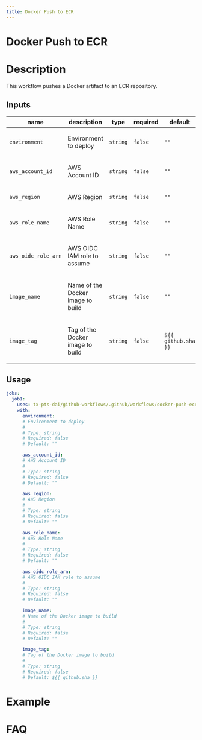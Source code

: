 ```yaml
---
title: Docker Push to ECR
---
```


<!-- action-docs-header source=".github/workflows/docker-push-ecr.yaml" -->
# Docker Push to ECR
<!-- action-docs-header source=".github/workflows/docker-push-ecr.yaml" -->

# Description

This workflow pushes a Docker artifact to an ECR repository.

<!-- action-docs-inputs source=".github/workflows/docker-push-ecr.yaml" -->
## Inputs

| name | description | type | required | default |
| --- | --- | --- | --- | --- |
| `environment` | <p>Environment to deploy</p> | `string` | `false` | `""` |
| `aws_account_id` | <p>AWS Account ID</p> | `string` | `false` | `""` |
| `aws_region` | <p>AWS Region</p> | `string` | `false` | `""` |
| `aws_role_name` | <p>AWS Role Name</p> | `string` | `false` | `""` |
| `aws_oidc_role_arn` | <p>AWS OIDC IAM role to assume</p> | `string` | `false` | `""` |
| `image_name` | <p>Name of the Docker image to build</p> | `string` | `false` | `""` |
| `image_tag` | <p>Tag of the Docker image to build</p> | `string` | `false` | `${{ github.sha }}` |
<!-- action-docs-inputs source=".github/workflows/docker-push-ecr.yaml" -->

<!-- action-docs-outputs source=".github/workflows/docker-push-ecr.yaml" -->

<!-- action-docs-outputs source=".github/workflows/docker-push-ecr.yaml" -->

<!-- action-docs-usage source=".github/workflows/docker-push-ecr.yaml" project="tx-pts-dai/github-workflows/.github/workflows/docker-push-ecr.yaml" version="v1" -->
## Usage

```yaml
jobs:
  job1:
    uses: tx-pts-dai/github-workflows/.github/workflows/docker-push-ecr.yaml@v1
    with:
      environment:
      # Environment to deploy
      #
      # Type: string
      # Required: false
      # Default: ""

      aws_account_id:
      # AWS Account ID
      #
      # Type: string
      # Required: false
      # Default: ""

      aws_region:
      # AWS Region
      #
      # Type: string
      # Required: false
      # Default: ""

      aws_role_name:
      # AWS Role Name
      #
      # Type: string
      # Required: false
      # Default: ""

      aws_oidc_role_arn:
      # AWS OIDC IAM role to assume
      #
      # Type: string
      # Required: false
      # Default: ""

      image_name:
      # Name of the Docker image to build
      #
      # Type: string
      # Required: false
      # Default: ""

      image_tag:
      # Tag of the Docker image to build
      #
      # Type: string
      # Required: false
      # Default: ${{ github.sha }}
```
<!-- action-docs-usage source=".github/workflows/docker-push-ecr.yaml" project="tx-pts-dai/github-workflows/.github/workflows/docker-push-ecr.yaml" version="v1" -->

# Example

# FAQ

